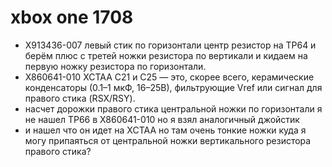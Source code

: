 # xbox one 1708 
- X913436-007 левый стик по горизонтали центр резистор на TP64 и берём плюс с третей ножки резистора по вертикали и кидаем на первую ножку резистора по горизонтали.
- X860641-010 XCTAA
  C21 и C25 — это, скорее всего, керамические конденсаторы (0.1–1 мкФ, 16–25В), фильтрующие Vref или сигнал для правого стика (RSX/RSY).
- насчет дорожки правого стика центральной ножки по горизонтали я не нашел TP66 в X860641-010 но я взял аналогичный джойстик 
- и нашел что он идет на XCTAA но там очень тонкие ножки куда я могу припаяться от центральной ножки вертикального резистора правого стика? 